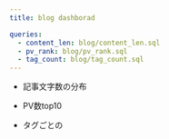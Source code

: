 ```yaml
---
title: blog dashborad

queries:
  - content_len: blog/content_len.sql
  - pv_rank: blog/pv_rank.sql
  - tag_count: blog/tag_count.sql
---
```


- 記事文字数の分布

<Histogram
    data={content_len}
    x=len_text
/>

- PV数top10

<DataTable 
    data={pv_rank.limit(10)}
/>

- タグごとの

<BarChart 
    data={tag_count}
    x=created_at
    y=count
    series=tag
    title="count by tag"
/>

<LastRefreshed/>
